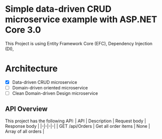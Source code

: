 # Simple data-driven CRUD microservice example with ASP.NET Core 3.0
This Project is using Entity Framework Core (EFC), Dependency Injection (DI), 

# Architecture
- [x] Data-driven CRUD microservice
- [ ] Domain-driven oriented microservice
- [ ] Clean Domain-driven Design microservice

## API Overview
This project has the following API:
| API	| Description	| Request body	| Response body |
|-|-|-|-|
| GET /api/Orders | Get all order items |	None | Array of all orders |
